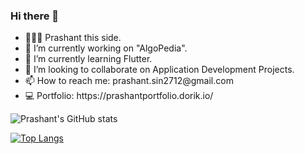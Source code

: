 

### Hi there 👋
<ul>
<li>👨🏻‍🦱 Prashant this side.</li>
<li>🔭 I’m currently working on "AlgoPedia".</li>
<li>🌱 I’m currently learning Flutter.</li>
<li>👯 I’m looking to collaborate on Application Development Projects.</li>
<li>📫 How to reach me: prashant.sin2712@gmail.com</li>
<li>💻 Portfolio: https://prashantportfolio.dorik.io/</li>
</ul>


![Prashant's GitHub stats](https://github-readme-stats.vercel.app/api?username=prashant-027&show_icons=true&theme=radical)


[![Top Langs](https://github-readme-stats.vercel.app/api/top-langs/?username=prashant-027&layout=compact&langs_count=10)](https://github.com/prashant-027/github-readme-stats)



